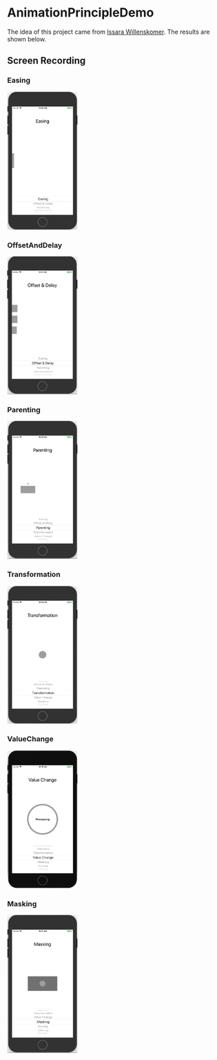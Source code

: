 # AnimationPrincipleDemo
The idea of this project came from [Issara Willenskomer](https://medium.com/ux-in-motion/creating-usability-with-motion-the-ux-in-motion-manifesto-a87a4584ddc). The results are shown below.

## Screen Recording
### Easing 
<img src="https://github.com/CelesteTang/AnimationPrincipleDemo/blob/master/ScreenRecording/Easing.gif" width="163" height="320" />

### OffsetAndDelay
<img src="https://github.com/CelesteTang/AnimationPrincipleDemo/blob/master/ScreenRecording/OffsetAndDelay.gif" width="163" height="320" />

### Parenting
<img src="https://github.com/CelesteTang/AnimationPrincipleDemo/blob/master/ScreenRecording/Parenting.gif" width="163" height="320" />

### Transformation
<img src="https://github.com/CelesteTang/AnimationPrincipleDemo/blob/master/ScreenRecording/Transformation.gif" width="163" height="320" />

### ValueChange
<img src="https://github.com/CelesteTang/AnimationPrincipleDemo/blob/master/ScreenRecording/ValueChange.gif" width="163" height="320" />

### Masking
<img src="https://github.com/CelesteTang/AnimationPrincipleDemo/blob/master/ScreenRecording/Masking.gif" width="163" height="320" />

